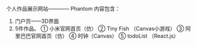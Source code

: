 个人作品展示网站———— Phantom
内容包含：
1. 门户页——3D界面
2. 5件作品。
① 小米官网首页（仿）
② Tiny Fish （Canvas小游戏）
③ 阿里巴巴官网首页（仿）
④ 时钟（Canvas）
⑤ todoList （React.js）
